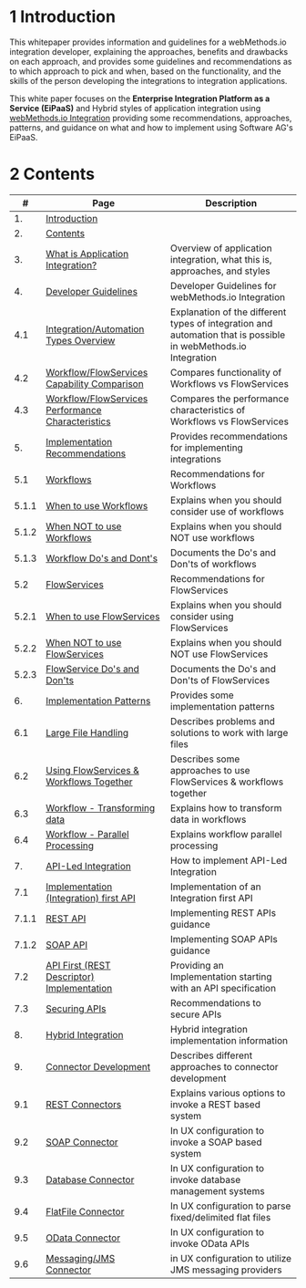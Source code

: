 # 1 Introduction

This whitepaper provides information and guidelines for a webMethods.io integration developer, explaining the approaches, benefits and drawbacks on each approach, and provides some guidelines and recommendations as to which approach to pick and when, based on the functionality, and the skills of the person developing the integrations to integration applications.

This white paper focuses on the __Enterprise Integration Platform as a Service (EiPaaS)__ and Hybrid styles of application integration using [webMethods.io Integration](https://www.softwareag.com/en_corporate/platform/integration-apis/api-integration-platform.html) providing some recommendations, approaches, patterns, and guidance on what and how to implement using Software AG's EiPaaS.

# 2 Contents

| #     | Page                                                                                                | Description                                                                                           |
| ----- | --------------------------------------------------------------------------------------------------- | ----------------------------------------------------------------------------------------------------- |
| 1.    | [Introduction](#1-introduction)                                                                        |                                                                                                       |
| 2.    | [Contents](#2-contents)                                                                                |                                                                                                       |
| 3.    | [What is Application Integration?](3-what-is-application-integration.md)        | Overview of application integration, what this is, approaches, and styles                            |
| 4.    | [Developer Guidelines](4-developer-guidelines.md)                               | Developer Guidelines for webMethods.io Integration                                                    |
| 4.1   | [Integration/Automation Types Overview](4-developer-guidelines.md)              | Explanation of the different types of integration and automation that is possible in webMethods.io Integration |
| 4.2   | [Workflow/FlowServices Capability Comparison](4-developer-guidelines.md)        | Compares functionality of Workflows vs FlowServices                                                   |
| 4.3   | [Workflow/FlowServices Performance Characteristics](4-developer-guidelines.md)  | Compares the performance characteristics of Workflows vs FlowServices                                 |
| 5.    | [Implementation Recommendations](5-implementation-recommendations.md)           | Provides recommendations for implementing integrations                                                |
| 5.1   | [Workflows](5-implementation-recommendations.md)                                | Recommendations for Workflows                                                                         |
| 5.1.1 | [When to use Workflows](5-implementation-recommendations.md)                    | Explains when you should consider use of workflows                                                    |
| 5.1.2 | [When NOT to use Workflows](5-implementation-recommendations.md)                | Explains when you should NOT use workflows                                                            |
| 5.1.3 | [Workflow Do&#39;s and Dont&#39;s](5-implementation-recommendations.md)         | Documents the Do's and Don'ts of workflows                                                            |
| 5.2   | [FlowServices](5-implementation-recommendations.md)                             | Recommendations for FlowServices                                                                      |
| 5.2.1 | [When to use FlowServices](5-implementation-recommendations.md)                 | Explains when you should consider using FlowServices                                                  |
| 5.2.2 | [When NOT to use FlowServices](5-implementation-recommendations.md)             | Explains when you should NOT use FlowServices                                                         |
| 5.2.3 | [FlowService Do&#39;s and Don&#39;ts](5-implementation-recommendations.md)      | Documents the Do's and Don'ts of FlowServices                                                         |
| 6.    | [Implementation Patterns](6-implementation-patterns.md#6)                       | Provides some implementation patterns                                                                 |
| 6.1   | [Large File Handling](6-implementation-patterns.md#6.1)                         | Describes problems and solutions to work with large files                                             |
| 6.2   | [Using FlowServices &amp; Workflows Together](6-implementation-patterns.md#6.2) | Describes some approaches to use FlowServices & workflows together                                    |
| 6.3   | [Workflow - Transforming data](6-implementation-patterns.md#6.3)                | Explains how to transform data in workflows                                                           |
| 6.4   | [Workflow - Parallel Processing](6-implementation-patterns.md#6.4)              | Explains workflow parallel processing                                                                 |
| 7.    | [API-Led Integration](7-API-led-integration.md#7)                               | How to implement API-Led Integration                                                                  |
| 7.1   | [Implementation (Integration) first API](7-API-led-integration.md#7.1)          | Implementation of an Integration first API                                                            |
| 7.1.1 | [REST API](7-API-led-integration.md#7.1.1)                                      | Implementing REST APIs guidance                                                                       |
| 7.1.2 | [SOAP API](7-API-led-integration.md#7.1.2)                                      | Implementing SOAP APIs guidance                                                                       |
| 7.2   | [API First (REST Descriptor) Implementation](7-API-led-integration.md#7.2)      | Providing an Implementation starting with an API specification                                        |
| 7.3   | [Securing APIs](7-API-led-integration.md#7.3)                                   | Recommendations to secure APIs                                                                        |
| 8.    | [Hybrid Integration](8-hybrid-integration.md)                                   | Hybrid integration implementation information                                                         |
| 9.    | [Connector Development](9-connector-development.md)                             | Describes different approaches to connector development                                               |
| 9.1   | [REST Connectors](9-connector-development.md#9.1)                               | Explains various options to invoke a REST based system                                                |
| 9.2   | [SOAP Connector](9-connector-development.md#9.2)                                | In UX configuration to invoke a SOAP based system                                                     |
| 9.3   | [Database Connector](9-connector-development.md#9.3)                            | In UX configuration to invoke database management systems                                             |
| 9.4   | [FlatFile Connector](9-connector-development.md#9.4)                            | In UX configuration to parse fixed/delimited flat files                                               |
| 9.5   | [OData Connector](9-connector-development.md#9.5)                               | In UX configuration to invoke OData APIs                                                              |
| 9.6   | [Messaging/JMS Connector](9-connector-development.md#9.6)                       | in UX configuration to utilize JMS messaging providers                                                |
